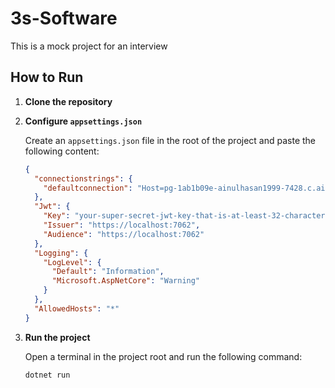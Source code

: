 # 3s-Software
This is a mock project for an interview

## How to Run

1.  **Clone the repository**
2.  **Configure `appsettings.json`**

    Create an `appsettings.json` file in the root of the project and paste the following content:

    ```json
    {
      "connectionstrings": {
        "defaultconnection": "Host=pg-1ab1b09e-ainulhasan1999-7428.c.aivencloud.com;Database=defaultdb;Username=avnadmin;Password=AVNS_sHdlxu7ayC-KxS9eMPO;Port=15125;SslMode=Require"
      },
      "Jwt": {
        "Key": "your-super-secret-jwt-key-that-is-at-least-32-characters-long-for-security",
        "Issuer": "https://localhost:7062",
        "Audience": "https://localhost:7062"
      },
      "Logging": {
        "LogLevel": {
          "Default": "Information",
          "Microsoft.AspNetCore": "Warning"
        }
      },
      "AllowedHosts": "*"
    }
    ```

3.  **Run the project**

    Open a terminal in the project root and run the following command:

    ```bash
    dotnet run
    ```